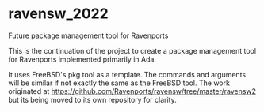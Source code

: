 # ravensw_2022
Future package management tool for Ravenports

This is the continuation of the project to create a package management
tool for Ravenports implemented primarily in Ada.

It uses FreeBSD's pkg tool as a template.  The commands and arguments
will be similar if not exactly the same as the FreeBSD tool.  The
work originated at https://github.com/Ravenports/ravensw/tree/master/ravensw2
but its being moved to its own repository for clarity.

